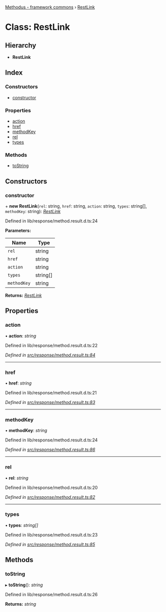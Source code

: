 [Methodus - framework commons](../globals.md) › [RestLink](modules/framework/common/restlink.md)

# Class: RestLink

## Hierarchy

* **RestLink**

## Index

### Constructors

* [constructor](#constructor)

### Properties

* [action](#action)
* [href](#href)
* [methodKey](#methodkey)
* [rel](#rel)
* [types](#types)

### Methods

* [toString](#tostring)

## Constructors

###  constructor

\+ **new RestLink**(`rel`: string, `href`: string, `action`: string, `types`: string[], `methodKey`: string): *[RestLink](modules/framework/common/restlink.md)*

Defined in lib/response/method.result.d.ts:24

**Parameters:**

Name | Type |
------ | ------ |
`rel` | string |
`href` | string |
`action` | string |
`types` | string[] |
`methodKey` | string |

**Returns:** *[RestLink](modules/framework/common/restlink.md)*

## Properties

###  action

• **action**: *string*

Defined in lib/response/method.result.d.ts:22

*Defined in [src/response/method.result.ts:84](#L84)*

___

###  href

• **href**: *string*

Defined in lib/response/method.result.d.ts:21

*Defined in [src/response/method.result.ts:83](#L83)*

___

###  methodKey

• **methodKey**: *string*

Defined in lib/response/method.result.d.ts:24

*Defined in [src/response/method.result.ts:86](#L86)*

___

###  rel

• **rel**: *string*

Defined in lib/response/method.result.d.ts:20

*Defined in [src/response/method.result.ts:82](#L82)*

___

###  types

• **types**: *string[]*

Defined in lib/response/method.result.d.ts:23

*Defined in [src/response/method.result.ts:85](#L85)*

## Methods

###  toString

▸ **toString**(): *string*

Defined in lib/response/method.result.d.ts:26

**Returns:** *string*
